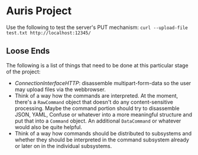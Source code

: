 Auris Project
=============

Use the following to test the server's PUT mechanism:
`curl --upload-file test.txt http://localhost:12345/`

Loose Ends
----------
The following is a list of things that need to be done at this particular stage of the project:

- *ConnectionInterfaceHTTP*: disassemble multipart-form-data so the user may upload files via the webbrowser.
- Think of a way how the commands are interpreted. At the moment, there's a `RawCommand` object that doesn't do any content-sensitive processing. Maybe the command portion should try to disassemble JSON, YAML, Confuse or whatever into a more meaningful structure and put that into a `Command` object. An additional `DataCommand` or whatever would also be quite helpful.
- Think of a way how commands should be distributed to subsystems and whether they should be interpreted in the command subsystem already or later on in the individual subsystems.
